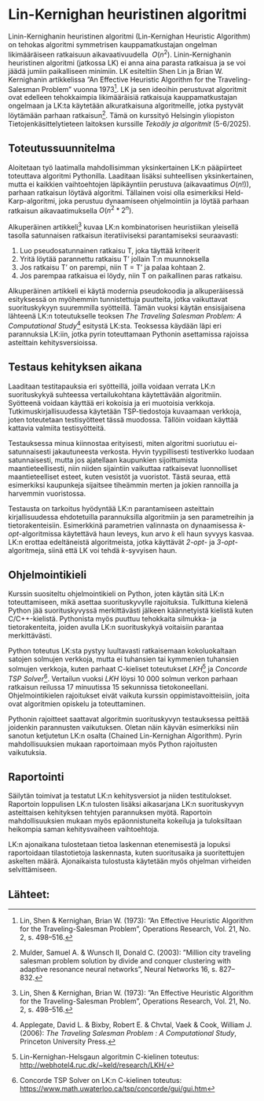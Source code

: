 # Lin-Kernighan heuristinen algoritmi

Linin-Kernighanin heuristinen algoritmi (Lin-Kernighan Heuristic Algorithm) on tehokas algoritmi symmetrisen kauppamatkustajan ongelman likimääräiseen ratkaisuun aikavaativuudella $~O(n^2)$. Linin-Kernighanin heuristinen algoritmi (jatkossa LK) ei anna aina parasta ratkaisua ja se voi jäädä jumiin paikalliseen minimiin. LK esiteltiin Shen Lin ja Brian W. Kernighanin artikkelissa ”An Effective Heuristic Algorithm for the Traveling-Salesman Problem” vuonna 1973[^1]. LK ja sen ideoihin perustuvat algoritmit ovat edelleen tehokkaimpia likimääräisiä ratkaisuja kauppamatkustajan ongelmaan ja LK:ta käytetään alkuratkaisuna algoritmeille, jotka pystyvät löytämään parhaan ratkaisun[^2]. Tämä on kurssityö Helsingin yliopiston Tietojenkäsittelytieteen laitoksen kurssille _Tekoäly ja algoritmit_ (5-6/2025).    

## Toteutussuunnitelma
Aloitetaan työ laatimalla mahdollisimman yksinkertainen LK:n pääpiirteet toteuttava algoritmi Pythonilla. Laaditaan lisäksi suhteellisen yksinkertainen, mutta ei kaikkien vaihtoehtojen läpikäyntiin perustuva (aikavaatimus $O(n!)$), parhaan ratkaisun löytävä algoritmi. Tällainen voisi olla esimerkiksi Held-Karp-algoritmi, joka perustuu dynaamiseen ohjelmointiin ja löytää parhaan ratkaisun aikavaatimuksella $O(n^2*2^n)$. 

Alkuperäinen artikkeli[^1] kuvaa LK:n kombinatorisen heuristiikan yleisellä tasolla satunnaisen ratkaisun iteratiiviseksi parantamiseksi seuraavasti:
1. Luo pseudosatunnainen ratkaisu T, joka täyttää kriteerit
2. Yritä löytää parannettu ratkaisu T’ jollain T:n muunnoksella
3. Jos ratkaisu T’ on parempi, niin T = T’ ja palaa kohtaan 2.
4. Jos parempaa ratkaisua ei löydy, niin T on paikallinen paras ratkaisu.

Alkuperäinen artikkeli ei käytä modernia pseudokoodia ja alkuperäisessä esityksessä on myöhemmin tunnistettuja puutteita, jotka vaikuttavat suorituskykyyn suuremmilla syötteillä. Tämän vuoksi käytän ensisijaisena lähteenä LK:n toteutukselle teoksen *The Traveling Salesman Problem: A Computational Study*[^3] esitystä LK:sta. Teoksessa käydään  läpi eri parannuksia LK:iin, jotka pyrin toteuttamaan Pythonin asettamissa rajoissa asteittain kehitysversioissa.

## Testaus kehityksen aikana
Laaditaan testitapauksia eri syötteillä, joilla voidaan verrata LK:n suorituskykyä suhteessa vertailukohtana käytettävään algoritmiin. Syötteenä voidaan käyttää eri kokoisia ja eri muotoisia verkkoja. Tutkimuskirjallisuudessa käytetään TSP-tiedostoja kuvaamaan verkkoja, joten toteutetaan testisyötteet tässä muodossa. Tällöin voidaan käyttää kattavia valmiita testisyötteitä. 

Testauksessa minua kiinnostaa erityisesti, miten algoritmi suoriutuu ei-satunnaisesti jakautuneesta verkosta. Hyvin tyypillisesti testiverkko luodaan satunnaisesti, mutta jos ajatellaan kaupunkien sijoittumista maantieteellisesti, niin niiden sijaintiin vaikuttaa ratkaisevat luonnolliset maantieteelliset esteet, kuten vesistöt ja vuoristot. Tästä seuraa, että esimerkiksi kaupunkeja sijaitsee tiheämmin merten ja jokien rannoilla ja harvemmin vuoristossa.

Testausta on tarkoitus hyödyntää LK:n parantamiseen asteittain kirjallisuudessa ehdotetuilla parannuksilla algoritmiin ja sen parametreihin ja tietorakenteisiin. Esimerkkinä parametrien valinnasta on dynaamisessa *k-opt*-algoritmissa käytettävä haun leveys, kun arvo *k* eli haun syvyys kasvaa. LK:n erottaa edeltäneistä algoritmeista, jotka käyttävät *2-opt*- ja *3-opt*-algoritmeja, siinä että LK voi tehdä *k*-syvyisen haun. 

## Ohjelmointikieli
Kurssin suositeltu ohjelmointikieli on Python, joten käytän sitä LK:n toteuttamiseen, mikä asettaa suorituskyvylle rajoituksia. Tulkittuna kielenä Python jää suorituskyvyssä merkittävästi jälkeen käännetyistä kielistä kuten C/C++-kielistä. Pythonista myös puuttuu tehokkaita silmukka- ja tietorakenteita, joiden avulla LK:n suorituskykyä voitaisiin parantaa merkittävästi. 

Python toteutus LK:sta pystyy luultavasti ratkaisemaan kokoluokaltaan satojen solmujen verkkoja, mutta ei tuhansien tai kymmenien tuhansien solmujen verkkoja, kuten parhaat C-kieliset toteutukset *LKH*[^4] ja *Concorde TSP Solver*[^5]. Vertailun vuoksi *LKH* löysi 10 000 solmun verkon parhaan ratkaisun reilussa 17 minuutissa 15 sekunnissa tietokoneellani. Ohjelmointikielen rajoitukset eivät vaikuta kurssin oppimistavoitteisiin, joita ovat algoritmien opiskelu ja toteuttaminen. 

Pythonin rajoitteet saattavat algoritmin suorituskyvyn testauksessa peittää joidenkin parannusten vaikutuksen. Oletan näin käyvän esimerkiksi niin sanotun ketjutetun LK:n osalta (Chained Lin-Kernighan Algorithm). Pyrin mahdollisuuksien mukaan raportoimaan myös Python rajoitusten vaikutuksia.

## Raportointi
Säilytän toimivat ja testatut LK:n kehitysversiot ja niiden testitulokset. Raportoin loppulisen LK:n tulosten lisäksi aikasarjana LK:n suorituskyvyn asteittaisen kehityksen tehtyjen parannuksen myötä. Raportoin mahdollisuuksien mukaan myös epäonnistuneita kokeiluja ja tuloksiltaan heikompia saman kehitysvaiheen vaihtoehtoja.

LK:n ajonaikana tulostetaan tietoa laskennan etenemisestä ja lopuksi raportoidaan tilastotietoja laskennasta, kuten suoritusaika ja suoritettujen askelten määrä. Ajonaikaista tulostusta käytetään myös ohjelman virheiden selvittämiseen.

## Lähteet:
[^1]: Lin, Shen & Kernighan, Brian W. (1973): ”An Effective Heuristic Algorithm for the Traveling-Salesman Problem”, Operations Research, Vol. 21, No. 2, s. 498–516.

[^2]: Mulder, Samuel A. & Wunsch II, Donald C. (2003): ”Million city traveling salesman problem solution by divide and conquer clustering with adaptive resonance neural networks”, Neural Networks 16, s. 827–832.

[^3]: Applegate, David L. & Bixby, Robert E. & Chvtal,  Vaek & Cook, William J. (2006): *The Traveling Salesman Problem : A Computational Study*, Princeton University Press.

[^4]: Lin-Kernighan-Helsgaun algoritmin C-kielinen toteutus: http://webhotel4.ruc.dk/~keld/research/LKH/

[^5]: Concorde TSP Solver on LK:n C-kielinen toteutus: https://www.math.uwaterloo.ca/tsp/concorde/gui/gui.htm
